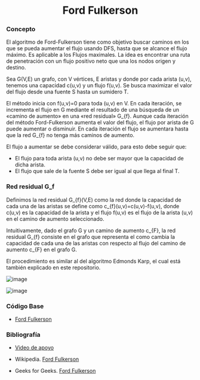 <h1 align="center"> Ford Fulkerson </h1>

### Concepto 
El algoritmo de Ford-Fulkerson tiene como objetivo buscar caminos en los que se pueda aumentar el flujo usando DFS, hasta que se alcance el flujo máximo. Es aplicable a los Flujos maximales. La idea es encontrar una ruta de penetración con un flujo positivo neto que una los nodos origen y destino. 

Sea G(V,E) un grafo, con V vértices, E aristas y donde por cada arista (u,v), tenemos una capacidad c(u,v) y un flujo f(u,v). Se busca maximizar el valor del flujo desde una fuente S hasta un sumidero T.

El método inicia con f(u,v)=0 para toda (u,v) en V. En cada iteración, se incrementa el flujo en G mediante el resultado de una búsqueda de un «camino de aumento» en una «red residual» G_{f}. Aunque cada iteración del método Ford-Fulkerson aumenta el valor del flujo, el flujo por arista de G puede aumentar o disminuir. En cada iteración el flujo se aumentara hasta que la red G_{f} no tenga más caminos de aumento.

El flujo a aumentar se debe considerar válido, para esto debe seguir que:

- El flujo para toda arista (u,v) no debe ser mayor que la capacidad de dicha arista.
- El flujo que sale de la fuente S debe ser igual al que llega al final T.

### Red residual G_f
Definimos la red residual G_{f}(V,E) como la red donde la capacidad de cada una de las aristas se define como c_{f}(u,v)=c(u,v)-f(u,v), donde c(u,v) es la capacidad de la arista y el flujo f(u,v) es el flujo de la arista (u,v) en el camino de aumento seleccionado.

Intuitivamente, dado el grafo G y un camino de aumento c_{F}, la red residual G_{f} consiste en el grafo que representa el como cambia la capacidad de cada una de las aristas con respecto al flujo del camino de aumento c_{F} en el grafo G.

El procedimiento es similar al del algoritmo Edmonds Karp, el cual está también explicado en este repositorio.

![image](https://user-images.githubusercontent.com/90888080/199366703-3af7b9d0-6dd0-4818-9252-5ea4f949ec27.png)

![image](https://user-images.githubusercontent.com/90888080/199367080-41c01da3-637b-4f33-a888-8f8363ed4229.png)

### Código Base
- [Ford Fulkerson](https://github.com/PabloAcker/Algoritmica/blob/main/Cap4%20Teor%C3%ADa%20de%20Grafos/Algoritmo%20Ford%20Fulkerson/fordFulkerson.cpp)

### Bibliografía
* [Video de apoyo](https://www.youtube.com/watch?v=LdOnanfc5TM)
- Wikipedia. [Ford Fulkerson](https://es.wikipedia.org/wiki/Algoritmo_de_Ford-Fulkerson#:~:text=El%20algoritmo%20de%20Ford%2DFulkerson,los%20nodos%20origen%20y%20destino.)
* Geeks for Geeks. [Ford Fulkerson](https://www.geeksforgeeks.org/ford-fulkerson-algorithm-for-maximum-flow-problem/)
